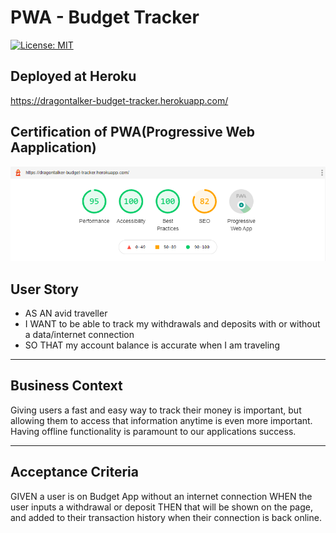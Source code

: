 # __PWA - Budget Tracker__
[![License: MIT](https://img.shields.io/badge/License-MIT-yellow.svg)](https://opensource.org/licenses/MIT)

## __Deployed at Heroku__
https://dragontalker-budget-tracker.herokuapp.com/

## __Certification of PWA(Progressive Web Aapplication)__
![lighthouse audit](./Assets/lighthouse_audit.png)

## User Story
* AS AN avid traveller
* I WANT to be able to track my withdrawals and deposits with or without a data/internet connection
* SO THAT my account balance is accurate when I am traveling

---

## Business Context

Giving users a fast and easy way to track their money is important, but allowing them to access that information anytime is even more important. Having offline functionality is paramount to our applications success.

---

## Acceptance Criteria
GIVEN a user is on Budget App without an internet connection
WHEN the user inputs a withdrawal or deposit
THEN that will be shown on the page, and added to their transaction history when their connection is back online.


